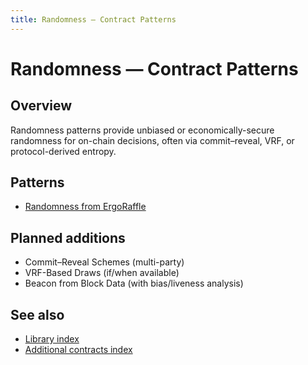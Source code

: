 ```yaml
---
title: Randomness — Contract Patterns
---
```


# Randomness — Contract Patterns

## Overview

Randomness patterns provide unbiased or economically-secure randomness for on-chain decisions, often via commit–reveal, VRF, or protocol-derived entropy.

## Patterns

- [Randomness from ErgoRaffle](pattern-randomness-from-raffle.md)

## Planned additions

- Commit–Reveal Schemes (multi-party)
- VRF-Based Draws (if/when available)
- Beacon from Block Data (with bias/liveness analysis)

## See also

- [Library index](contracts-library.md)
- [Additional contracts index](contracts.md)
